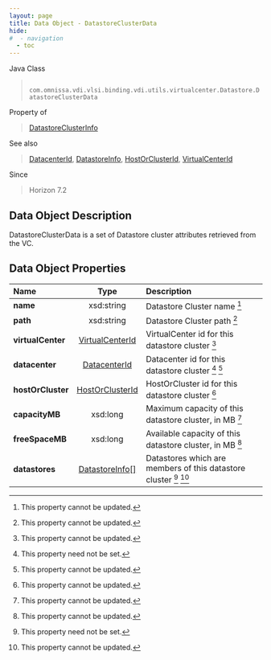 ```yaml
---
layout: page
title: Data Object - DatastoreClusterData
hide:
#  - navigation
  - toc
---
```






Java Class
> ` com.omnissa.vdi.vlsi.binding.vdi.utils.virtualcenter.Datastore.DatastoreClusterData`

Property of
> [DatastoreClusterInfo](vdi.utils.virtualcenter.Datastore.DatastoreClusterInfo.md#field_detail)

See also
> [DatacenterId](vdi.entity.DatacenterId.md), [DatastoreInfo](vdi.utils.virtualcenter.Datastore.DatastoreInfo.md), [HostOrClusterId](vdi.entity.HostOrClusterId.md), [VirtualCenterId](vdi.entity.VirtualCenterId.md)

Since
> Horizon 7.2


## Data Object Description

DatastoreClusterData is a set of Datastore cluster attributes retrieved from the VC.

## Data Object Properties

 Name | Type | Description
:---|:---:|:---
**name**|  xsd:string|  Datastore Cluster name [^2]
**path**|  xsd:string|  Datastore Cluster path [^2]
**virtualCenter**| [VirtualCenterId](vdi.entity.VirtualCenterId.md)|  VirtualCenter id for this datastore cluster [^2]
**datacenter**| [DatacenterId](vdi.entity.DatacenterId.md)|  Datacenter id for this datastore cluster [^1] [^2]
**hostOrCluster**| [HostOrClusterId](vdi.entity.HostOrClusterId.md)|  HostOrCluster id for this datastore cluster [^2]
**capacityMB**|  xsd:long|  Maximum capacity of this datastore cluster, in MB [^2]
**freeSpaceMB**|  xsd:long|  Available capacity of this datastore cluster, in MB [^2]
**datastores**| [DatastoreInfo[]](vdi.utils.virtualcenter.Datastore.DatastoreInfo.md)|  Datastores which are members of this datastore cluster [^1] [^2]


 


[^1]: This property need not be set.
[^2]: This property cannot be updated.